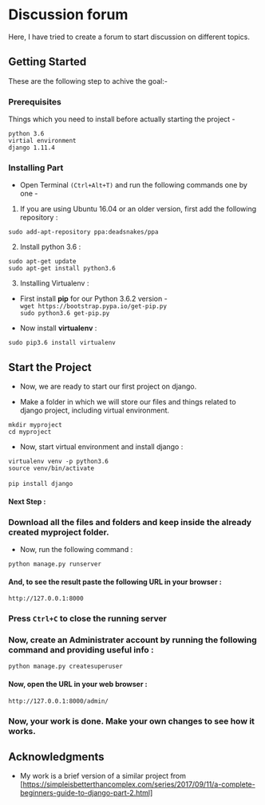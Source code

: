 # Discussion forum

Here, I have tried to create a forum to start discussion on different topics.

## Getting Started

These are the following step to achive the goal:-

### Prerequisites

Things which you need to install before actually starting the project - 

```
python 3.6
virtial environment
django 1.11.4
```

### Installing Part

* Open Terminal ```(Ctrl+Alt+T)``` and run the following commands one by one - 

1) If you are using Ubuntu 16.04 or an older version, first add the following repository : 

```sudo add-apt-repository ppa:deadsnakes/ppa```

2) Install python 3.6 :

```sudo apt-get update```<br>
```sudo apt-get install python3.6```

3) Installing Virtualenv :

* First install <b>pip</b> for our Python 3.6.2 version - <br>
```wget https://bootstrap.pypa.io/get-pip.py```<br>
```sudo python3.6 get-pip.py```

* Now install <b>virtualenv</b> :

```sudo pip3.6 install virtualenv```


## Start the Project

* Now, we are ready to start our first project on django.

* Make a folder in which we will store our files and things related to django project, including virtual environment.

```mkdir myproject```<br>
```cd myproject```

* Now, start virtual environment and install django :

```virtualenv venv -p python3.6```<br>
```source venv/bin/activate```<br><br>
```pip install django```

#### Next Step :

### Download all the files and folders and keep inside the already created <b>myproject</b> folder.

* Now, run the following command : 

```python manage.py runserver```

#### And, to see the result paste the following URL in your browser :

```http://127.0.0.1:8000```

### Press ```Ctrl+C``` to close the running server

### Now, create an Administrater account by running the following command and providing useful info : 

```python manage.py createsuperuser```

#### Now, open the URL in your web browser : 

```http://127.0.0.1:8000/admin/```

### Now, your work is done. Make your own changes to see how it works.

## Acknowledgments

* My work is a brief version of a similar project from [https://simpleisbetterthancomplex.com/series/2017/09/11/a-complete-beginners-guide-to-django-part-2.html]

